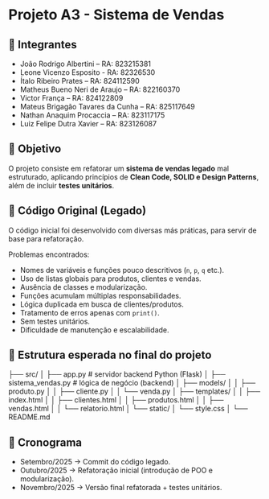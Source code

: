 # Projeto A3 - Sistema de Vendas

## 👥 Integrantes
- João Rodrigo Albertini – RA: 823215381
- Leone Vicenzo Esposito - RA: 82326530
- Ítalo Ribeiro Prates – RA: 824112590  
- Matheus Bueno Neri de Araujo – RA: 822160370  
- Victor França – RA: 824122809  
- Mateus Brigagão Tavares da Cunha – RA: 825117649  
- Nathan Anaquim Procaccia – RA: 823117175  
- Luiz Felipe Dutra Xavier – RA: 823126087  

## 📌 Objetivo
O projeto consiste em refatorar um **sistema de vendas legado** mal estruturado, aplicando princípios de **Clean Code, SOLID e Design Patterns**, além de incluir **testes unitários**.

## 🚨 Código Original (Legado)
O código inicial foi desenvolvido com diversas más práticas, para servir de base para refatoração.

Problemas encontrados:
- Nomes de variáveis e funções pouco descritivos (`n`, `p`, `q` etc.).
- Uso de listas globais para produtos, clientes e vendas.
- Ausência de classes e modularização.
- Funções acumulam múltiplas responsabilidades.
- Lógica duplicada em busca de clientes/produtos.
- Tratamento de erros apenas com `print()`.
- Sem testes unitários.
- Dificuldade de manutenção e escalabilidade.

## 📂 Estrutura esperada no final do projeto

├── src/
│   ├── app.py                  # servidor backend Python (Flask)
│   ├── sistema_vendas.py       # lógica de negócio (backend)
│   ├── models/
│   │   ├── produto.py
│   │   ├── cliente.py
│   │   └── venda.py
│   ├── templates/
│   │   ├── index.html
│   │   ├── clientes.html
│   │   ├── produtos.html
│   │   ├── vendas.html
│   │   └── relatorio.html
│   └── static/
│       └── style.css
│
└── README.md


## 🔗 Cronograma
- Setembro/2025 → Commit do código legado.  
- Outubro/2025 → Refatoração inicial (introdução de POO e modularização).  
- Novembro/2025 → Versão final refatorada + testes unitários.  
